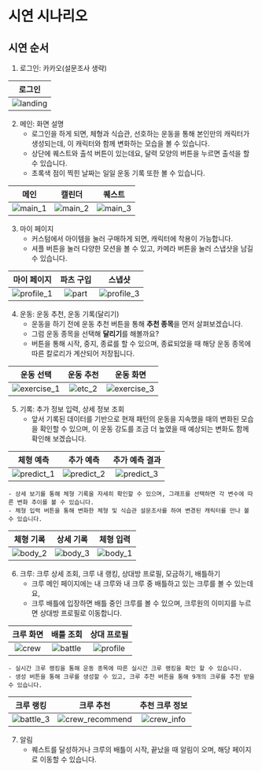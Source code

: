 # 시연 시나리오
## 시연 순서
1. 로그인: 카카오(설문조사 생략)

|로그인|
|:---:|
|![landing](../assets/screenshot/landing.png)|

2. 메인: 화면 설명
    - 로그인을 하게 되면, 체형과 식습관, 선호하는 운동을 통해 본인만의 캐릭터가 생성되는데, 이 캐릭터와 함께 변화하는 모습을 볼 수 있습니다.
    - 상단에 퀘스트와 출석 버튼이 있는데요, 달력 모양의 버튼을 누르면 출석을 할 수 있습니다.
    - 초록색 점이 찍힌 날짜는 일일 운동 기록 또한 볼 수 있습니다.

|메인|캘린더|퀘스트|
|:---:|:---:|:---:|
|![main_1](../assets/screenshot/home_1.jpg)|![main_2](../assets/screenshot/home_2.jpg)|![main_3](../assets/screenshot/home_3.jpg)|

3. 마이 페이지
    - 커스텀에서 아이템을 눌러 구매하게 되면, 캐릭터에 착용이 가능합니다.
    - 셔플 버튼을 눌러 다양한 모션을 볼 수 있고, 카메라 버튼을 눌러 스냅샷을 남길 수 있습니다.

|마이 페이지|파츠 구입|스냅샷|
|:---:|:---:|:---:|
|![profile_1](../assets/screenshot/profile_1.jpg)|![part](../assets/screenshot/item.jpg)|![profile_3](../assets/screenshot/profile_3.jpg)|

4. 운동: 운동 추천, 운동 기록(달리기)
    - 운동을 하기 전에 운동 추천 버튼을 통해 **추천 종목**을 먼저 살펴보겠습니다.
    - 그럼 운동 종목을 선택해 **달리기**를 해볼까요?
    - 버튼을 통해 시작, 중지, 종료를 할 수 있으며, 종료되었을 때 해당 운동 종목에 따른 칼로리가 계산되어 저장됩니다.

|운동 선택|운동 추천|운동 화면|
|:---:|:---:|:---:|
|![exercise_1](../assets/screenshot/exercise_2.jpg)|![etc_2](../assets/screenshot/etc_2.jpg)|![exercise_3](../assets/screenshot/exercise_3.jpg)|
5. 기록: 추가 정보 입력, 상세 정보 조회
    - 앞서 기록된 데이터를 기반으로 현재 패턴의 운동을 지속했을 때의 변화된 모습을 확인할 수 있으며, 이 운동 강도를 조금 더 높였을 때 예상되는 변화도 함께 확인해 보겠습니다.

|체형 예측|추가 예측|추가 예측 결과|
|:---:|:---:|:---:|
|![predict_1](../assets/screenshot/predict_1.jpg)|![predict_2](../assets/screenshot/predict_2.jpg)|![predict_3](../assets/screenshot/predict_3.jpg)|
    - 상세 보기를 통해 체형 기록을 자세히 확인할 수 있으며, 그래프를 선택하면 각 변수에 따른 변화 추이를 볼 수 있습니다.
    - 체형 입력 버튼을 통해 변화한 체형 및 식습관 설문조사를 하여 변경된 캐릭터를 만나 볼 수 있습니다.

|체형 기록|상세 기록|체형 입력|
|:---:|:---:|:---:|
|![body_2](../assets/screenshot/body_2.jpg)|![body_3](../assets/screenshot/body_3.jpg)|![body_1](../assets/screenshot/body_1.jpg)|

6. 크루: 크루 상세 조회, 크루 내 랭킹, 상대방 프로필, 모금하기, 배틀하기
    - 크루 메인 페이지에는 내 크루와 내 크루 중 배틀하고 있는 크루를 볼 수 있는데요,
    - 크루 배틀에 입장하면 배틀 중인 크루를 볼 수 있으며, 크루원의 이미지를 누르면 상대방 프로필로 이동합니다.

|크루 화면|배틀 조회|상대 프로필|
|:---:|:---:|:---:|
|![crew](../assets/screenshot/crew_1.jpg)|![battle](../assets/screenshot/battle_1.jpg)|![profile](../assets/screenshot/profile_2.jpg)|
    - 실시간 크루 랭킹을 통해 운동 종목에 따른 실시간 크루 랭킹을 확인 할 수 있습니다.
    - 생성 버튼을 통해 크루를 생성할 수 있고, 크루 추천 버튼을 통해 9개의 크루를 추천 받을 수 있습니다.

|크루 랭킹|크루 추천|추천 크루 정보|
|:---:|:---:|:---:|
|![battle_3](../assets/screenshot/battle_3.jpg)|![crew_recommend](../assets/screenshot/crew_3.jpg)|![crew_info](../assets/screenshot/crew_recommend.png)|

7. 알림
    - 퀘스트를 달성하거나 크루의 배틀이 시작, 끝났을 때 알림이 오며, 해당 페이지로 이동할 수 있습니다.